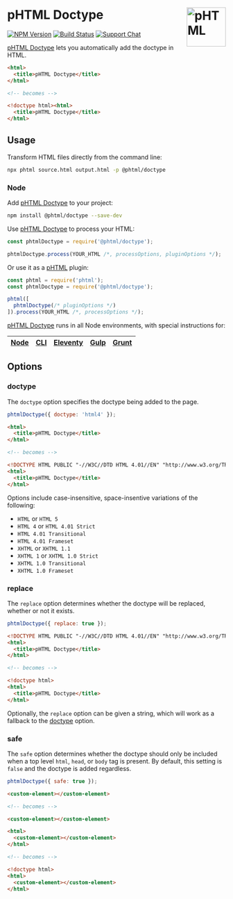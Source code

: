 # pHTML Doctype [<img src="https://phtml.io/logo.svg" alt="pHTML" width="90" height="90" align="right">][phtml]

[![NPM Version][npm-img]][npm-url]
[![Build Status][cli-img]][cli-url]
[![Support Chat][git-img]][git-url]

[pHTML Doctype] lets you automatically add the doctype in HTML.

```html
<html>
  <title>pHTML Doctype</title>
</html>

<!-- becomes -->

<!doctype html><html>
  <title>pHTML Doctype</title>
</html>
```

## Usage

Transform HTML files directly from the command line:

```bash
npx phtml source.html output.html -p @phtml/doctype
```

### Node

Add [pHTML Doctype] to your project:

```bash
npm install @phtml/doctype --save-dev
```

Use [pHTML Doctype] to process your HTML:

```js
const phtmlDoctype = require('@phtml/doctype');

phtmlDoctype.process(YOUR_HTML /*, processOptions, pluginOptions */);
```

Or use it as a [pHTML] plugin:

```js
const phtml = require('phtml');
const phtmlDoctype = require('@phtml/doctype');

phtml([
  phtmlDoctype(/* pluginOptions */)
]).process(YOUR_HTML /*, processOptions */);
```

[pHTML Doctype] runs in all Node environments, with special instructions for:

| [Node](INSTALL.md#node) | [CLI](INSTALL.md#phtml-cli) | [Eleventy](INSTALL.md#eleventy) | [Gulp](INSTALL.md#gulp) | [Grunt](INSTALL.md#grunt) |
| --- | --- | --- | --- | --- |

## Options

### doctype

The `doctype` option specifies the doctype being added to the page.

```js
phtmlDoctype({ doctype: 'html4' });
```

```html
<html>
  <title>pHTML Doctype</title>
</html>

<!-- becomes -->

<!DOCTYPE HTML PUBLIC "-//W3C//DTD HTML 4.01//EN" "http://www.w3.org/TR/html4/strict.dtd">
<html>
  <title>pHTML Doctype</title>
</html>
```

Options include case-insensitive, space-insentive variations of the following:

- `HTML` or `HTML 5`
- `HTML 4` or `HTML 4.01 Strict`
- `HTML 4.01 Transitional`
- `HTML 4.01 Frameset`
- `XHTML` or `XHTML 1.1`
- `XHTML 1` or `XHTML 1.0 Strict`
- `XHTML 1.0 Transitional`
- `XHTML 1.0 Frameset`

### replace

The `replace` option determines whether the doctype will be replaced, whether
or not it exists.

```js
phtmlDoctype({ replace: true });
```

```html
<!DOCTYPE HTML PUBLIC "-//W3C//DTD HTML 4.01//EN" "http://www.w3.org/TR/html4/strict.dtd">
<html>
  <title>pHTML Doctype</title>
</html>

<!-- becomes -->

<!doctype html>
<html>
  <title>pHTML Doctype</title>
</html>
```

Optionally, the `replace` option can be given a string, which will work as a
fallback to the [doctype](#doctype) option.

### safe

The `safe` option determines whether the doctype should only be included when a
top level `html`, `head`, or `body` tag is present. By default, this setting is
`false` and the doctype is added regardless.

```js
phtmlDoctype({ safe: true });
```

```html
<custom-element></custom-element>

<!-- becomes -->

<custom-element></custom-element>
```

```html
<html>
  <custom-element></custom-element>
</html>

<!-- becomes -->

<!doctype html>
<html>
  <custom-element></custom-element>
</html>
```

[cli-img]: https://img.shields.io/travis/phtmlorg/phtml-doctype.svg
[cli-url]: https://travis-ci.org/phtmlorg/phtml-doctype
[git-img]: https://img.shields.io/badge/support-chat-blue.svg
[git-url]: https://gitter.im/phtmlorg/phtml
[npm-img]: https://img.shields.io/npm/v/@phtml/doctype.svg
[npm-url]: https://www.npmjs.com/package/@phtml/doctype

[pHTML]: https://github.com/phtmlorg/phtml
[pHTML Doctype]: https://github.com/phtmlorg/phtml-doctype
